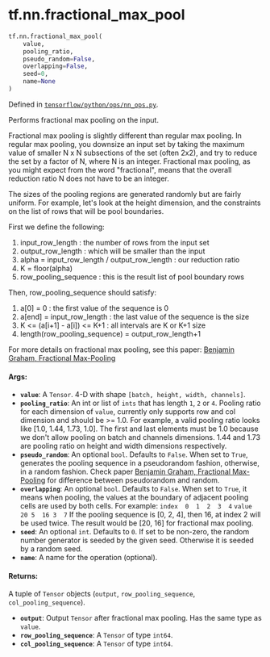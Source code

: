 <div itemscope itemtype="http://developers.google.com/ReferenceObject">
<meta itemprop="name" content="tf.nn.fractional_max_pool" />
<meta itemprop="path" content="Stable" />
</div>

# tf.nn.fractional_max_pool

``` python
tf.nn.fractional_max_pool(
    value,
    pooling_ratio,
    pseudo_random=False,
    overlapping=False,
    seed=0,
    name=None
)
```



Defined in [`tensorflow/python/ops/nn_ops.py`](/code/stable/tensorflow/python/ops/nn_ops.py).

Performs fractional max pooling on the input.

Fractional max pooling is slightly different than regular max pooling.  In
regular max pooling, you downsize an input set by taking the maximum value of
smaller N x N subsections of the set (often 2x2), and try to reduce the set by
a factor of N, where N is an integer.  Fractional max pooling, as you might
expect from the word "fractional", means that the overall reduction ratio N
does not have to be an integer.

The sizes of the pooling regions are generated randomly but are fairly
uniform.  For example, let's look at the height dimension, and the constraints
on the list of rows that will be pool boundaries.

First we define the following:

1.  input_row_length : the number of rows from the input set
2.  output_row_length : which will be smaller than the input
3.  alpha = input_row_length / output_row_length : our reduction ratio
4.  K = floor(alpha)
5.  row_pooling_sequence : this is the result list of pool boundary rows

Then, row_pooling_sequence should satisfy:

1.  a[0] = 0 : the first value of the sequence is 0
2.  a[end] = input_row_length : the last value of the sequence is the size
3.  K <= (a[i+1] - a[i]) <= K+1 : all intervals are K or K+1 size
4.  length(row_pooling_sequence) = output_row_length+1

For more details on fractional max pooling, see this paper: [Benjamin Graham,
Fractional Max-Pooling](http://arxiv.org/abs/1412.6071)

#### Args:

* <b>`value`</b>: A `Tensor`. 4-D with shape `[batch, height, width, channels]`.
* <b>`pooling_ratio`</b>: An int or list of `ints` that has length `1`, `2` or `4`.
    Pooling ratio for each dimension of `value`, currently only supports row
    and col dimension and should be >= 1.0. For example, a valid pooling ratio
    looks like [1.0, 1.44, 1.73, 1.0]. The first and last elements must be 1.0
    because we don't allow pooling on batch and channels dimensions.  1.44 and
    1.73 are pooling ratio on height and width dimensions respectively.
* <b>`pseudo_random`</b>: An optional `bool`.  Defaults to `False`. When set to `True`,
    generates the pooling sequence in a pseudorandom fashion, otherwise, in a
    random fashion. Check paper [Benjamin Graham, Fractional
    Max-Pooling](http://arxiv.org/abs/1412.6071) for difference between
    pseudorandom and random.
* <b>`overlapping`</b>: An optional `bool`.  Defaults to `False`.  When set to `True`,
    it means when pooling, the values at the boundary of adjacent pooling
    cells are used by both cells. For example:
    `index  0  1  2  3  4`
    `value  20 5  16 3  7`
    If the pooling sequence is [0, 2, 4], then 16, at index 2 will be used
    twice.  The result would be [20, 16] for fractional max pooling.
* <b>`seed`</b>: An optional `int`.  Defaults to `0`.  If set to be non-zero, the
    random number generator is seeded by the given seed.  Otherwise it is
    seeded by a random seed.
* <b>`name`</b>: A name for the operation (optional).


#### Returns:

A tuple of `Tensor` objects (`output`, `row_pooling_sequence`,
`col_pooling_sequence`).
* <b>`output`</b>: Output `Tensor` after fractional max pooling.  Has the same type as
    `value`.
* <b>`row_pooling_sequence`</b>: A `Tensor` of type `int64`.
* <b>`col_pooling_sequence`</b>: A `Tensor` of type `int64`.